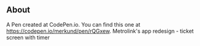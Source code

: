 ## About
A Pen created at CodePen.io. You can find this one at https://codepen.io/merkund/pen/rQGxew.
Metrolink's app redesign - ticket screen with timer
